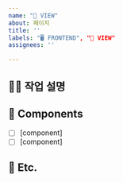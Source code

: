 ```yaml
---
name: "🌄 VIEW"
about: 페이지
title: ''
labels: "🖥 FRONTEND", "🌄 VIEW"
assignees: ''

---
```


<!-- 제목은 [FE], [BE]를 먼저 써주시고, 설명을 써주세요  -->
<!-- 예시) [BE] admin페이지 수정 -->
<!-- 체크박스 채우기 예시: - [ ]   ->   - [x] -->

<!-- 필수 사항 -->

## 👨‍💻 작업 설명 


## 🎁 Components

- [ ] [component]
- [ ] [component]

<!-- 선택 사항 -->

## 🏓 Etc.
